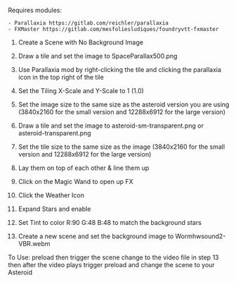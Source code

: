 Requires modules:

	- Parallaxia https://gitlab.com/reichler/parallaxia
	- FXMaster https://gitlab.com/mesfoliesludiques/foundryvtt-fxmaster



1. Create a Scene with No Background Image

2. Draw a tile and set the image to SpaceParallax500.png

3. Use Parallaxia mod by right-clicking the tile and clicking the parallaxia icon in the top right of the tile

4. Set the Tiling X-Scale and Y-Scale to 1 (1.0)

5. Set the image size to the same size as the asteroid version you are using (3840x2160 for the small version and 12288x6912 for the large version)

6. Draw a tile and set the image to asteroid-sm-transparent.png or asteroid-transparent.png

7. Set the tile size to the same size as the image (3840x2160 for the small version and 12288x6912 for the large version)

8. Lay them on top of each other & line them up

9. Click on the Magic Wand to open up FX

10. Click the Weather Icon

11. Expand Stars and enable

12. Set Tint to color R:90 G:48 B:48 to match the background stars

13. Create a new scene and set the background image to Wormhwsound2-VBR.webm


To Use: preload then trigger the scene change to the video file in step 13 then after the video plays trigger preload and change the scene to your Asteroid